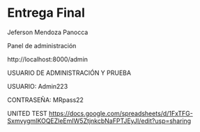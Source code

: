 
# Entrega Final

Jeferson Mendoza Panocca

Panel de administración

http://localhost:8000/admin 

USUARIO DE ADMINISTRACIÓN Y PRUEBA


USUARIO:
Admin223

CONTRASEÑA:
MRpass22


UNITED TEST https://docs.google.com/spreadsheets/d/1FxTFG-SxmvygmIKOQEZleEmIW5ZtjnkcbNaFPTJEyJI/edit?usp=sharing
